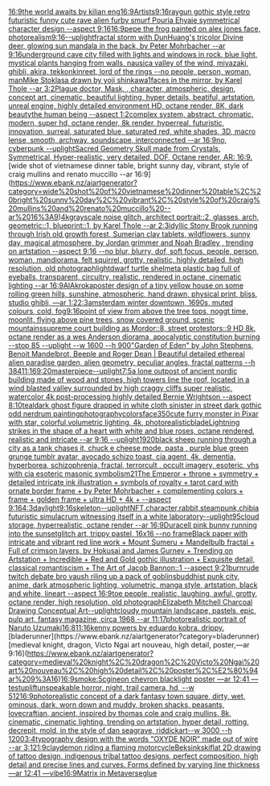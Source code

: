 [16:9](https://www.ebank.nz/aiartgenerator?category=16%3A9)[the world awaits by kilian eng](https://www.ebank.nz/aiartgenerator?category=the%20world%20awaits%20by%20kilian%20eng)[16:9](https://www.ebank.nz/aiartgenerator?category=16%3A9)[Artists](https://www.ebank.nz/aiartgenerator?category=Artists)[9:16](https://www.ebank.nz/aiartgenerator?category=9%3A16)[raygun gothic style retro futuristic funny cute rave alien furby smurf Pouria Ehyaie symmetrical character design --aspect 9:16](https://www.ebank.nz/aiartgenerator?category=raygun%20gothic%20style%20retro%20futuristic%20funny%20cute%20rave%20alien%20furby%20smurf%20Pouria%20Ehyaie%20symmetrical%20character%20design%20--aspect%209%3A16)[16:9](https://www.ebank.nz/aiartgenerator?category=16%3A9)[pepe the frog painted on alex jones face, photorealism](https://www.ebank.nz/aiartgenerator?category=pepe%20the%20frog%20painted%20on%20alex%20jones%20face%2C%20photorealism)[9:16](https://www.ebank.nz/aiartgenerator?category=9%3A16)[--uplight](https://www.ebank.nz/aiartgenerator?category=--uplight)[fractal storm with DunHuang's tricolor Divine deer, glowing sun mandala in the back, by Peter Mohrbacher  --ar 9:16](https://www.ebank.nz/aiartgenerator?category=fractal%20storm%20with%20DunHuang%27s%20tricolor%20Divine%20deer%2C%20glowing%20sun%20mandala%20in%20the%20back%2C%20by%20Peter%20Mohrbacher%20%20--ar%209%3A16)[underground cave city filled with lights and windows in rock, blue light, mystical plants hanging from walls, nausica valley of the wind, miyazaki, ghibli, akira, tekkonkinreet, lord of the rings --no people, person, woman, man](https://www.ebank.nz/aiartgenerator?category=underground%20cave%20city%20filled%20with%20lights%20and%20windows%20in%20rock%2C%20blue%20light%2C%20mystical%20plants%20hanging%20from%20walls%2C%20nausica%20valley%20of%20the%20wind%2C%20miyazaki%2C%20ghibli%2C%20akira%2C%20tekkonkinreet%2C%20lord%20of%20the%20rings%20--no%20people%2C%20person%2C%20woman%2C%20man)[Mike Stoklasa drawn by yoji shinkawa](https://www.ebank.nz/aiartgenerator?category=Mike%20Stoklasa%20drawn%20by%20yoji%20shinkawa)[1](https://www.ebank.nz/aiartgenerator?category=1)[faces in the mirror, by Karel Thole --ar 3:2](https://www.ebank.nz/aiartgenerator?category=faces%20in%20the%20mirror%2C%20by%20Karel%20Thole%20--ar%203%3A2)[Plague doctor, Mask, , character, atmospheric, design, concept art, cinematic, beautiful lighting, hyper details, beatiful, artstation, unreal engine, highly detailed environment HD, octane render, 8K, dark beauty](https://www.ebank.nz/aiartgenerator?category=Plague%20doctor%2C%20Mask%2C%20%2C%20character%2C%20atmospheric%2C%20design%2C%20concept%20art%2C%20cinematic%2C%20beautiful%20lighting%2C%20hyper%20details%2C%20beatiful%2C%20artstation%2C%20unreal%20engine%2C%20highly%20detailed%20environment%20HD%2C%20octane%20render%2C%208K%2C%20dark%20beauty)[the human being --aspect 1:2](https://www.ebank.nz/aiartgenerator?category=the%20human%20being%20--aspect%201%3A2)[complex system, abstract, chromatic, modern, super hd, octane render, 8k render, hyperreal, futuristic, innovation, surreal, saturated blue, saturated red, white shades, 3D, macro lense, smooth, archway, soundscape, interconnected --ar 16:9](https://www.ebank.nz/aiartgenerator?category=complex%20system%2C%20abstract%2C%20chromatic%2C%20modern%2C%20super%20hd%2C%20octane%20render%2C%208k%20render%2C%20hyperreal%2C%20futuristic%2C%20innovation%2C%20surreal%2C%20saturated%20blue%2C%20saturated%20red%2C%20white%20shades%2C%203D%2C%20macro%20lense%2C%20smooth%2C%20archway%2C%20soundscape%2C%20interconnected%20--ar%2016%3A9)[no, cyberpunk --uplight](https://www.ebank.nz/aiartgenerator?category=no%2C%20cyberpunk%20--uplight)[Sacred Geometry Skull made from Crystals, Symmetrical, Hyper-realistic, very detailed, DOF, Octane render, AR: 16:9.](https://www.ebank.nz/aiartgenerator?category=Sacred%20Geometry%20Skull%20made%20from%20Crystals%2C%20Symmetrical%2C%20Hyper-realistic%2C%20very%20detailed%2C%20DOF%2C%20Octane%20render%2C%20AR%3A%2016%3A9.)[wide shot of vietnamese dinner table, bright sunny day, vibrant, style of craig mullins and renato muccillo --ar 16:9](https://www.ebank.nz/aiartgenerator?category=wide%20shot%20of%20vietnamese%20dinner%20table%2C%20bright%20sunny%20day%2C%20vibrant%2C%20style%20of%20craig%20mullins%20and%20renato%20muccillo%20--ar%2016%3A9)[4k](https://www.ebank.nz/aiartgenerator?category=4k)[grayscale noise glitch, architect portrait::2, glasses, arch, geometric::1, blueprint::1, by Karel Thole --ar 2:3](https://www.ebank.nz/aiartgenerator?category=grayscale%20noise%20glitch%2C%20architect%20portrait%3A%3A2%2C%20glasses%2C%20arch%2C%20geometric%3A%3A1%2C%20blueprint%3A%3A1%2C%20by%20Karel%20Thole%20--ar%202%3A3)[idyllic Stony Brook running through Irish old growth forest, Sumerian clay tablets, wildflowers, sunny day, magical atmosphere, by Jordan grimmer and Noah Bradley , trending on artstation --aspect 9:16 --no blur, blurry, dof, soft focus, people, person, woman, man](https://www.ebank.nz/aiartgenerator?category=idyllic%20Stony%20Brook%20running%20through%20Irish%20old%20growth%20forest%2C%20Sumerian%20clay%20tablets%2C%20wildflowers%2C%20sunny%20day%2C%20magical%20atmosphere%2C%20by%20Jordan%20grimmer%20and%20Noah%20Bradley%20%2C%20trending%20on%20artstation%20--aspect%209%3A16%20--no%20blur%2C%20blurry%2C%20dof%2C%20soft%20focus%2C%20people%2C%20person%2C%20woman%2C%20man)[diorama, felt squirrel, grotty, realistic, highly detailed, high resolution, old photograph](https://www.ebank.nz/aiartgenerator?category=diorama%2C%20felt%20squirrel%2C%20grotty%2C%20realistic%2C%20highly%20detailed%2C%20high%20resolution%2C%20old%20photograph)[light](https://www.ebank.nz/aiartgenerator?category=light)[dwarf turtle shelmet](https://www.ebank.nz/aiartgenerator?category=dwarf%20turtle%20shelmet)[a plastic bag full of eyeballs, transparent, circuitry, realistic, rendered in octane, cinematic lighting --ar 16:9](https://www.ebank.nz/aiartgenerator?category=a%20plastic%20bag%20full%20of%20eyeballs%2C%20transparent%2C%20circuitry%2C%20realistic%2C%20rendered%20in%20octane%2C%20cinematic%20lighting%20--ar%2016%3A9)[AlAkroka](https://www.ebank.nz/aiartgenerator?category=AlAkroka)[poster design of a tiny yellow house on some rolling green hills, sunshine, atmospheric, hand drawn, physical print, bliss, studio ghibli,   —ar 1:2](https://www.ebank.nz/aiartgenerator?category=poster%20design%20of%20a%20tiny%20yellow%20house%20on%20some%20rolling%20green%20hills%2C%20sunshine%2C%20atmospheric%2C%20hand%20drawn%2C%20physical%20print%2C%20bliss%2C%20studio%20ghibli%2C%20%20%20%E2%80%94ar%201%3A2)[2:3](https://www.ebank.nz/aiartgenerator?category=2%3A3)[amsterdam winter downtown, 1690s, muted colours, cold, fog](https://www.ebank.nz/aiartgenerator?category=amsterdam%20winter%20downtown%2C%201690s%2C%20muted%20colours%2C%20cold%2C%20fog)[9:16](https://www.ebank.nz/aiartgenerator?category=9%3A16)[point of view from above the tree tops, noggt time, moonlit, flying above pine trees, snow covered ground, scenic mountains](https://www.ebank.nz/aiartgenerator?category=point%20of%20view%20from%20above%20the%20tree%20tops%2C%20noggt%20time%2C%20moonlit%2C%20flying%20above%20pine%20trees%2C%20snow%20covered%20ground%2C%20scenic%20mountains)[supreme court building as Mordor::8, street protestors::9 HD 8k, octane render as a wes Anderson diorama, apocalyptic constitution burning --stop 85 --uplight --w 1600 --h 900](https://www.ebank.nz/aiartgenerator?category=supreme%20court%20building%20as%20Mordor%3A%3A8%2C%20street%20protestors%3A%3A9%20HD%208k%2C%20octane%20render%20as%20a%20wes%20Anderson%20diorama%2C%20apocalyptic%20constitution%20burning%20--stop%2085%20--uplight%20--w%201600%20--h%20900)["Garden of Eden" by John Stephens, Benoit Mandelbrot, Beeple and Roger Dean | Beautiful detailed ethereal alien paradise garden, alien geometry, peculiar angles, fractal patterns --h 384](https://www.ebank.nz/aiartgenerator?category=%22Garden%20of%20Eden%22%20by%20John%20Stephens%2C%20Benoit%20Mandelbrot%2C%20Beeple%20and%20Roger%20Dean%20%7C%20Beautiful%20detailed%20ethereal%20alien%20paradise%20garden%2C%20alien%20geometry%2C%20peculiar%20angles%2C%20fractal%20patterns%20--h%20384)[11:16](https://www.ebank.nz/aiartgenerator?category=11%3A16)[9:20](https://www.ebank.nz/aiartgenerator?category=9%3A20)[masterpiece](https://www.ebank.nz/aiartgenerator?category=masterpiece)[--uplight](https://www.ebank.nz/aiartgenerator?category=--uplight)[7:5](https://www.ebank.nz/aiartgenerator?category=7%3A5)[a lone outpost of ancient nordic building made of wood and stones, high towers line the roof,  located in a wind blasted valley surrounded by high craggy cliffs super realistic, watercolor 4k post-processing highly detailed Bernie Wrightson --aspect 8:10](https://www.ebank.nz/aiartgenerator?category=a%20lone%20outpost%20of%20ancient%20nordic%20building%20made%20of%20wood%20and%20stones%2C%20high%20towers%20line%20the%20roof%2C%20%20located%20in%20a%20wind%20blasted%20valley%20surrounded%20by%20high%20craggy%20cliffs%20super%20realistic%2C%20watercolor%204k%20post-processing%20highly%20detailed%20Bernie%20Wrightson%20--aspect%208%3A10)[teal](https://www.ebank.nz/aiartgenerator?category=teal)[dark ghost figure drapped in white cloth sinister in street dark gothic odd nerdrum painting](https://www.ebank.nz/aiartgenerator?category=dark%20ghost%20figure%20drapped%20in%20white%20cloth%20sinister%20in%20street%20dark%20gothic%20odd%20nerdrum%20painting)[photography](https://www.ebank.nz/aiartgenerator?category=photography)[colors](https://www.ebank.nz/aiartgenerator?category=colors)[face](https://www.ebank.nz/aiartgenerator?category=face)[350](https://www.ebank.nz/aiartgenerator?category=350)[cute furry monster in Pixar with star, colorful,volumetric lighting, 4k, photorealistic](https://www.ebank.nz/aiartgenerator?category=cute%20furry%20monster%20in%20Pixar%20with%20star%2C%20colorful%2Cvolumetric%20lighting%2C%204k%2C%20photorealistic)[blade](https://www.ebank.nz/aiartgenerator?category=blade)[Lightning strikes in the shape of a heart with white and blue roses, octane rendered, realistic and intricate --ar 9:16 --uplight](https://www.ebank.nz/aiartgenerator?category=Lightning%20strikes%20in%20the%20shape%20of%20a%20heart%20with%20white%20and%20blue%20roses%2C%20octane%20rendered%2C%20realistic%20and%20intricate%20--ar%209%3A16%20--uplight)[1920](https://www.ebank.nz/aiartgenerator?category=1920)[black sheep running through a city as a tank chases it, chuck e cheese mode, pasta , purple blue green grunge tumblr avatar, avocado schizo toast, cia agent, 4k, dementia, hyperborea, schizophrenia, fractal, terrorcult , occult imagery, esoteric, vhs with cia esoteric masonic symbolism](https://www.ebank.nz/aiartgenerator?category=black%20sheep%20running%20through%20a%20city%20as%20a%20tank%20chases%20it%2C%20chuck%20e%20cheese%20mode%2C%20pasta%20%2C%20purple%20blue%20green%20grunge%20tumblr%20avatar%2C%20avocado%20schizo%20toast%2C%20cia%20agent%2C%204k%2C%20dementia%2C%20hyperborea%2C%20schizophrenia%2C%20fractal%2C%20terrorcult%20%2C%20occult%20imagery%2C%20esoteric%2C%20vhs%20with%20cia%20esoteric%20masonic%20symbolism)[2](https://www.ebank.nz/aiartgenerator?category=2)[1](https://www.ebank.nz/aiartgenerator?category=1)[The Emperor + throne + symmetry + detailed intricate ink illustration + symbols of royalty + tarot card with ornate border frame + by Peter Mohrbacher + complementing colors + frame + golden frame + ultra HD + 4k + --aspect 9:16](https://www.ebank.nz/aiartgenerator?category=The%20Emperor%20%2B%20throne%20%2B%20symmetry%20%2B%20detailed%20intricate%20ink%20illustration%20%2B%20symbols%20of%20royalty%20%2B%20tarot%20card%20with%20ornate%20border%20frame%20%2B%20by%20Peter%20Mohrbacher%20%2B%20complementing%20colors%20%2B%20frame%20%2B%20golden%20frame%20%2B%20ultra%20HD%20%2B%204k%20%2B%20--aspect%209%3A16)[4:3](https://www.ebank.nz/aiartgenerator?category=4%3A3)[daylight](https://www.ebank.nz/aiartgenerator?category=daylight)[9:16](https://www.ebank.nz/aiartgenerator?category=9%3A16)[skeleton](https://www.ebank.nz/aiartgenerator?category=skeleton)[--uplight](https://www.ebank.nz/aiartgenerator?category=--uplight)[NFT,character,rabbit,steampunk,chibi](https://www.ebank.nz/aiartgenerator?category=NFT%2Ccharacter%2Crabbit%2Csteampunk%2Cchibi)[a futuristic simulacrum witnessing itself in a white laboratory](https://www.ebank.nz/aiartgenerator?category=a%20futuristic%20simulacrum%20witnessing%20itself%20in%20a%20white%20laboratory)[--uplight](https://www.ebank.nz/aiartgenerator?category=--uplight)[95](https://www.ebank.nz/aiartgenerator?category=95)[cloud storage, hyperrealistic, octane render --ar 16:9](https://www.ebank.nz/aiartgenerator?category=cloud%20storage%2C%20hyperrealistic%2C%20octane%20render%20--ar%2016%3A9)[Duracell pink bunny running into the sunset](https://www.ebank.nz/aiartgenerator?category=Duracell%20pink%20bunny%20running%20into%20the%20sunset)[glitch art, trippy pastel, 16x16 --no frame](https://www.ebank.nz/aiartgenerator?category=glitch%20art%2C%20trippy%20pastel%2C%2016x16%20--no%20frame)[Black paper with intricate and vibrant red line work + Mount Sumeru + Mandelbulb fractal + Full of crimson layers, by Hokusai and James Gurney + Trending on Artstation + Incredible + Red and Gold gothic illustration + Exquisite detail, classical romantiscism + The Art of Jacob Bannon::1 --aspect 9:21](https://www.ebank.nz/aiartgenerator?category=Black%20paper%20with%20intricate%20and%20vibrant%20red%20line%20work%20%2B%20Mount%20Sumeru%20%2B%20Mandelbulb%20fractal%20%2B%20Full%20of%20crimson%20layers%2C%20by%20Hokusai%20and%20James%20Gurney%20%2B%20Trending%20on%20Artstation%20%2B%20Incredible%20%2B%20Red%20and%20Gold%20gothic%20illustration%20%2B%20Exquisite%20detail%2C%20classical%20romantiscism%20%2B%20The%20Art%20of%20Jacob%20Bannon%3A%3A1%20--aspect%209%3A21)[burn](https://www.ebank.nz/aiartgenerator?category=burn)[rude twitch debate bro vaush riling up a pack of goblins](https://www.ebank.nz/aiartgenerator?category=rude%20twitch%20debate%20bro%20vaush%20riling%20up%20a%20pack%20of%20goblins)[buddhist punk city, anime, dark atmospheric lighting, volumetric, manga style, artstation, black and white, lineart --aspect 16:9](https://www.ebank.nz/aiartgenerator?category=buddhist%20punk%20city%2C%20anime%2C%20dark%20atmospheric%20lighting%2C%20volumetric%2C%20manga%20style%2C%20artstation%2C%20black%20and%20white%2C%20lineart%20--aspect%2016%3A9)[toe people, realistic, laughing, awful, grotty, octane render, high resolution, old photograph](https://www.ebank.nz/aiartgenerator?category=toe%20people%2C%20realistic%2C%20laughing%2C%20awful%2C%20grotty%2C%20octane%20render%2C%20high%20resolution%2C%20old%20photograph)[Elizabeth Mitchell Charcoal Drawing Conceptual Art](https://www.ebank.nz/aiartgenerator?category=Elizabeth%20Mitchell%20Charcoal%20Drawing%20Conceptual%20Art)[--uplight](https://www.ebank.nz/aiartgenerator?category=--uplight)[cloudy mountain landscape, pastels, epic, pulp art, fantasy magazine, circa 1968 --ar 11:17](https://www.ebank.nz/aiartgenerator?category=cloudy%20mountain%20landscape%2C%20pastels%2C%20epic%2C%20pulp%20art%2C%20fantasy%20magazine%2C%20circa%201968%20--ar%2011%3A17)[photorealistic portrait of Naruto Uzumaki](https://www.ebank.nz/aiartgenerator?category=photorealistic%20portrait%20of%20Naruto%20Uzumaki)[16:8](https://www.ebank.nz/aiartgenerator?category=16%3A8)[11:16](https://www.ebank.nz/aiartgenerator?category=11%3A16)[kenny powers by eduardo kobra. drippy.](https://www.ebank.nz/aiartgenerator?category=kenny%20powers%20by%20eduardo%20kobra.%20drippy.)[bladerunner](https://www.ebank.nz/aiartgenerator?category=bladerunner)[medieval knight, dragon, Victo Ngai art nouveau, high detail, poster,—ar 9:16](https://www.ebank.nz/aiartgenerator?category=medieval%20knight%2C%20dragon%2C%20Victo%20Ngai%20art%20nouveau%2C%20high%20detail%2C%20poster%2C%E2%80%94ar%209%3A16)[16:9](https://www.ebank.nz/aiartgenerator?category=16%3A9)[smoke:5](https://www.ebank.nz/aiartgenerator?category=smoke%3A5)[cgi](https://www.ebank.nz/aiartgenerator?category=cgi)[neon chevron blacklight poster —ar 12:41 —test](https://www.ebank.nz/aiartgenerator?category=neon%20chevron%20blacklight%20poster%20%E2%80%94ar%2012%3A41%20%E2%80%94test)[uplift](https://www.ebank.nz/aiartgenerator?category=uplift)[unspeakable horror, night, trail camera, hd, --w 512](https://www.ebank.nz/aiartgenerator?category=unspeakable%20horror%2C%20night%2C%20trail%20camera%2C%20hd%2C%20--w%20512)[16:9](https://www.ebank.nz/aiartgenerator?category=16%3A9)[photorealistic concept of a dark fantasy town square, dirty, wet, ominous, dark, worn down and muddy, broken shacks, peasants, lovecraftian, ancient, inspired by thomas cole and craig mullins, 8k, cinematic, cinematic lighting, trending on artstation, hyper detail, rotting, decrepit, mold, in the style of dan seagrave, riddickart--w 3000 --h 1200](https://www.ebank.nz/aiartgenerator?category=photorealistic%20concept%20of%20a%20dark%20fantasy%20town%20square%2C%20dirty%2C%20wet%2C%20ominous%2C%20dark%2C%20worn%20down%20and%20muddy%2C%20broken%20shacks%2C%20peasants%2C%20lovecraftian%2C%20ancient%2C%20inspired%20by%20thomas%20cole%20and%20craig%20mullins%2C%208k%2C%20cinematic%2C%20cinematic%20lighting%2C%20trending%20on%20artstation%2C%20hyper%20detail%2C%20rotting%2C%20decrepit%2C%20mold%2C%20in%20the%20style%20of%20dan%20seagrave%2C%20riddickart--w%203000%20--h%201200)[3:4](https://www.ebank.nz/aiartgenerator?category=3%3A4)[typography design with the words "OXYDE NOIR" made out of wire --ar 3:1](https://www.ebank.nz/aiartgenerator?category=typography%20design%20with%20the%20words%20%22OXYDE%20NOIR%22%20made%20out%20of%20wire%20--ar%203%3A1)[21:9](https://www.ebank.nz/aiartgenerator?category=21%3A9)[clay](https://www.ebank.nz/aiartgenerator?category=clay)[demon riding a flaming motorcycle](https://www.ebank.nz/aiartgenerator?category=demon%20riding%20a%20flaming%20motorcycle)[Beksinkski](https://www.ebank.nz/aiartgenerator?category=Beksinkski)[flat 2D drawing of tattoo design, indigenous tribal tattoo designs,  perfect composition, high detail and precise lines and curves. Forms defined by varying line thickness —ar 12:41 —vibe](https://www.ebank.nz/aiartgenerator?category=flat%202D%20drawing%20of%20tattoo%20design%2C%20indigenous%20tribal%20tattoo%20designs%2C%20%20perfect%20composition%2C%20high%20detail%20and%20precise%20lines%20and%20curves.%20Forms%20defined%20by%20varying%20line%20thickness%20%E2%80%94ar%2012%3A41%20%E2%80%94vibe)[16:9](https://www.ebank.nz/aiartgenerator?category=16%3A9)[Matrix in Metaverse](https://www.ebank.nz/aiartgenerator?category=Matrix%20in%20Metaverse)[glue](https://www.ebank.nz/aiartgenerator?category=glue)